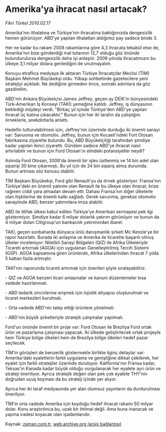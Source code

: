 # Amerika'ya ihracat nasıl artacak?

*Fikri Türkel 2010.02.17*

<tr><td class="metin" colspan="2" style="padding-top: 20px; padding-left: 5px; ">Amerika'nın ithalatına ve Türkiye'nin ihracatına baktığımızda dengesizlik hemen görünüyor: ABD'ye yapılan ithalattan aldığımız pay sadece binde 3.</td></tr><tr><td class="metin" colspan="2" style="padding-top: 20px; padding-left: 5px; "><p>Her ne kadar bu rakam 2008 rakamlarına göre 4,3 ihracata tekabül etse de, Amerika'nın bize gönderdiği mal tutarının 12,7 olduğu göz önünde bulundurulursa dengesizlik daha iyi anlaşılır. 2009 yılında ihracatımızın bu ülkeye 3,1 milyar dolara gerilediğini de unutmayalım.
<p>Konuyu etraflıca medyaya ilk aktaran Türkiye İhracatçılar Meclisi (TİM) Başkanı Mehmet Büyükekşi oldu. Yılbaşı sohbetinde gazetecilere yeni stratejiyi açıkladı. Ne dediğine girmeden önce, sonraki adımlara da göz gezdirelim.
<p>ABD'nin Ankara Büyükelçisi James Jeffrey, geçen ay DEİK'in bünyesindeki Türk-Amerikan İş Konseyi (TAKİ) yemeğine katıldı. Jeffrey, iş dünyasının beklediği müjdeyi verdi. "Birkaç yıl içinde Türkiye'den ABD'ye yapılan ihracat üç katına çıkacaktır." Bunun için her iki tarafın da çalıştığını örneklerle, anekdotlarla anlattı.
<p>Hedefin tutturulabilmesi için, Jeffrey'nin üzerinde durduğu iki önemli sanayi var: Savunma ve otomotiv. Jeffrey, bunun için Kocaeli'ndeki Fort Otosan fabrikasına ziyarette bulundu. Bu, ABD Büyükelçiliği tarafından şimdiye kadar yapılan ikinci ziyaretti. Gündem sadece ABD'ye ihracat nasıl artırılabilir ve bunun için Ford Otosan'ın elindeki potansiyeller neydi?
<p>Aslında Ford Otosan, 2009'da önemli bir işlev üstlenmiş ve 14 bin adet olan siparişi 30 bine çıkarmıştı. Bu yıl için de 24 bin sipariş almış durumda. Bunun artması söz konusu olabilir.
<p>TİM Başkanı Büyükekşi, Ford gibi Renault'yu da örnek gösteriyor. Fransa'nın Türkiye'deki en önemli yatırımı olan Renault ile bu ülkeye olan ihracat, krize rağmen ciddi yara almadan devam etti. Dahası Fransa'nın diğer ülkelerle olan ilişkilerine de önemli katkı sağladı. Gerek savunma, gerekse otomotiv sanayiinde ABD, benzer yatırımlara imza atabilir.
<p>ABD ile ittifak ülkesi kabul edilen Türkiye'ye Amerikan sermayesi pek ilgi göstermiyor. Şimdiye kadar 6 milyar dolarlık yatırım görünüyor ve bunun da 4 milyar doları Citigroup'un bankacılık yatırımından ibaret.
<p>TAKİ, geçen sonbaharda dünyaca ünlü danışmanlık şirketi Mc Kenzie'ye bir rapor hazırlattı. Burada iki anlaşma ve Amerika ile ticarette başarılı olmuş ülkeler inceleniyor: Nitelikli Sanayi Bölgeleri (QIZ) ile Afrika Ülkeleriyle Ticareti artırmak (AGOA) için uygulanan Genelleştirilmiş Tercih Sistemi (GSP). AGOA kapsamına giren ürünlerde, Afrika ülkelerinden ihracat 7 yılda 5 kattan fazla artmıştır.
<p>TAKİ'nin raporunda ticareti artırmak için önerileri şöyle sıralayabiliriz:
<p>- QIZ ve AGOA benzeri ticari anlaşmalar ve kanuni düzenlemeler kısa vadede hazırlanmalı.
<p>- ABD tedarik zincirlerine erişmek için lojistik altyapısı oluşturulmalı ve ticaret merkezleri kurulmalı.
<p>- Orta vadede ABD'nin talep ettiği ürünlere yönelmeli.
<p>- ABD'nin büyük şirketleriyle stratejik çalışmalar yapılmalı.
<p>Ford'un önünde önemli bir proje var: Ford Otosan ile Brezilya Ford ortak ürün ve pazarlama çalışması yapacak. İki ülkede geliştirilecek ortak projeyle hem Türkiye bölge ülkeleri hem de Brezilya bölge ülkeleri hedef pazar seçilecek.
<p>TİM'in görüşleri de benzerlik göstermekle birlikte ilginç detaylar var: Amerika'daki eyaletlerin farklı uygulama ve genişliğine dikkat çekilerek, her eyalet için farklı stratejiler üzerinde duruluyor. Kalifornia'nın Fransa kadar, Teksas'ın Kanada kadar büyük olduğu vurgulanarak her eyalete ayrı ürün ve strateji öneriliyor. Ayrıca stratejik değeri olan pek çok eyalete THY'nin doğrudan uçuş koyması da bu strateji içinde yer alıyor.
<p>Ayrıca her iki taraf medyasında yer alan olumsuz yayınların da durdurulması öneriliyor.
<p>TİM'in orta vadede Amerika için koyduğu hedef ihracat rakamı 50 milyar dolar. Konu araştırılınca bu, uzak bir ihtimal değil. Ama buna inanacak ve yapma iradesi koyacak olan işadamlarıdır.<br/></p></p></p></p></p></p></p></p></p></p></p></p></p></p></p></p></p></td></tr>

Kaynak: [zaman.com.tr](http://zaman.com.tr/yazar.do?yazino=952385), [web.archive.org (arşiv bağlantısı)](http://web.archive.org/web/20100228081534/http://zaman.com.tr:80/yazar.do?yazino=952385)
